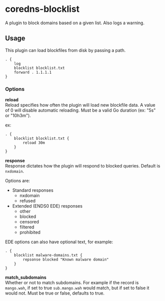 # coredns-blocklist
A plugin to block domains based on a given list. Also logs a warning.

## Usage
This plugin can load blockfiles from disk by passing a path.

```
. {
    log
    blocklist blocklist.txt
    forward . 1.1.1.1
}
```

### Options
**reload**  
Reload specifies how often the plugin will load new blockfile data. A value of 0 will disable
automatic reloading. Must be a valid Go duration (ex: "5s" or "10h3m").

ex:
```
. {
    blocklist blocklist.txt {
        reload 30m
    }
}
```

**response**  
Response dictates how the plugin will respond to blocked queries. Default is `nxdomain`.

Options are:
* Standard responses
    * nxdomain
    * refused
* Extended (ENDS0 EDE) responses
    * other
    * blocked
    * censored
    * filtered
    * prohibited

EDE options can also have optional text, for example:
```
. {
    blocklist malware-domains.txt {
        repsonse blocked "Known malware domain"
    }
}
```

**match_subdomains**  
Whether or not to match subdomains. For example if the record is `mango.wah`, if set to true
`sub.mango.wah` would match, but if set to false it would not. Must be true or false, defaults to true.